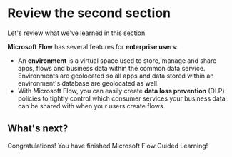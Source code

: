 <properties
   pageTitle="Review this section | Microsoft Flow"
   description="Review what you learned in this section of the Guided Learning for Microsoft Flow."
   services=""
   suite="flow"
   documentationCenter="na"
   authors="camsoper"
   manager="anneta"
   editor=""
   tags=""
   featuredVideoId=""
   courseDuration="3m"/>

<tags
   ms.service="flow"
   ms.devlang="na"
   ms.topic="get-started-article"
   ms.tgt_pltfrm="na"
   ms.workload="na"
   ms.date="11/22/2016"
   ms.author="casoper"/>

# Review the second section

Let's review what we've learned in this section.

**Microsoft Flow** has several features for **enterprise users**: 

* An **environment** is a virtual space used to store, manage and share apps, flows and business data within the common data service.  Environments are geolocated so all apps and data stored within an environment's database are geolocated as well.
* With Microsoft Flow, you can easily create **data loss prevention** (DLP) policies to tightly control which consumer services your business data can be shared with when your users create flows.

## What's next?
Congratulations! You have finished Microsoft Flow Guided Learning!